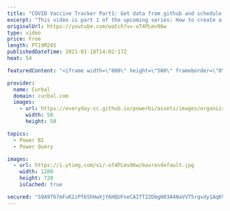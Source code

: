 ```yaml
---
title: "COVID Vaccine Tracker Part1: Get data from github and schedule refresh it"
excerpt: "This video is part 1 of the upcoming series: How to create a Vaccine tracker.  In Part 1 we will get the data from Github, publish it to a PPU workspace (we will need that later) and show you how to schedule refresh it and what to do if the option is not available.  To get the files go to Curbal Download"
originalUrl: https://youtube.com/watch?v=-oT4PLmv96w
type: video
price: Free
length: PT19M28S
publishedDateTime: 2021-01-18T14:02:17Z
heat: 54

featuredContent: "<iframe width=\"800\" height=\"500\" frameborder=\"0\" src=\"https://www.youtube.com/embed/-oT4PLmv96w\" allow=\"accelerometer; autoplay; encrypted-media; gyroscope; picture-in-picture\" allowfullscreen></iframe>"

provider:
  name: Curbal
  domain: curbal.com
  images:
    - url: https://everyday-cc.github.io/powerbi/assets/images/organizations/curbal.com-50x50.jpg
      width: 50
      height: 50

topics:
  - Power BI
  - Power Query

images:
  - url: https://i.ytimg.com/vi/-oT4PLmv96w/maxresdefault.jpg
    width: 1280
    height: 720
    isCached: true

secured: "S9A9T67mFuK2zPf6ShHwXjY6HQUFneCAIfT22DbgH03A4NaVVT5rqvdy1AqKVmSVucdeNqK3bleERacwwTzlhAdJrP1uQPHEn+FREyFMRcOI0q9XmyIN+Ik4Zml5aEK+OzvubVl+CLIKvoymuN6XcxXw++l2TSjbgFWi07tsH08jIqh/dJhyhkVEH3kosBFtkvbSJJ9pKGTPWr/FCLoMbkCNEZkUSA+BvKBhwbhlrhd21MyifKU8adiiYzZ0iPk7vDE7q5DIDWCKZMkeVzDsJ4qh3Xba1Z8kWdYiidCIHqD5yDl23ek6So+4NdXz41ZGWPmHf9Fy2+eJsYgWMpPdixp2tNc1kBmRGWqa2xadmfmtMZlfVUUPkUC/YQ1tk6HuE4oXNa3f3RkRve/4P/tIid8RxH0ztqZFr5FZgnRE1z0=;k82RVuYCE/4UpE5oyNXsGA=="
---
```


